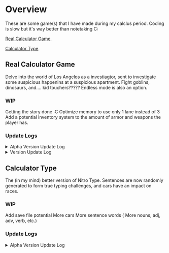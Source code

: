 # Overview
These are some game(s) that I have made during my calclus period.  Coding is slow but it's way better than notetaking C:

[Real Calculator Game](#real-calculator-game).

[Calculator Type](#calculator-type).
## Real Calculator Game
Delve into the world of Los Angelos as a investiagtor, sent to investigate some suspicious happenins at a suspicious apartment. Fight goblins, dinosaurs, and.... kid touchers????? Endless mode is also an option.
### WIP
Getting the story done :C
Optimize memory to use only 1 lane instead of 3
Add a potential inventory system to the amount of armor and weapons the player has.

### Update Logs
<details>
<summary>Alpha Version Update Log</summary>

### Version 0.0.0A
- Game "finished" in its most barebones state.<br /> 
- Players can battle 3 mobs; Dino, Goblin, and Orphan<br />
- Players can access a shop, which sells weapons (Increases attack) and armor (Increases health).
### Version 0.0.1A
- Changed shop from being 0 indexed to 1 indexed
- Added 2 more new mobs (Dino Orphan and Kid Toucher) as bosses that occured upon beating a certain number of enemies ( 7 and 25 respectively )
### Version 0.1.0A
- Added Saving stats (Unable to save names yet)
- Timed delay between inputs to fix some weird bug relating to inputs (It didn't work)
- QOL Shop update where the quantity is asked before buying so people don't spam click the buy button.
   - Bug then appeared where one can buy negative quantities, thus selling and earning infinite gold.
   - Another bug was also found where one can buy more than they're gold allows by an extreme amount.
### Version 0.1.1A
- Nerfed Kid toucher by around 50% in hp.
- Debt collector added when a player's gold is less than 100. It's health stacks exponentially so its nigh unkillable.

</details>

<details>
<summary>Version Update Log</summary>
  
### Version 1.0.0
- Names can now be saved. Thus, full player data is saved and the game I have imagined has been realized
- Fixed the input related bug; it turns out that if a player inputs nothing when a number is expected, python spazzes out
  - Added some code that helped prevent this from happening anywhere in the game.
  - Doing this also happened to fix the bug that allowed players to sell negative quantities of any item.
### Version 1.0.1
- (Temp)Fixed memory overload error (It concurrently returns)
- Optimized some code relating to the input bug.
### Version 1.1.0 ( Peak Update )
- Loading Screen Added
- Shop UI Improved
  - Also removed weird shop formatting for weapons
  - Now index is shown instead of implied
  - Same with Armor Shop Section
- General UI Improved
- Death stops the game and also empties the save file.
  - Long time bug where dying in battle skipped the battle.
### Version 1.1.1 
- New title screen
- New potential gamemode (Story Mode!!!!)
- Fixed bug occurence of memory overload (The fix consists of moving the order in which the modules are imported in the game code. I have no idea why the game runs)
### Version 1.1.2 (11/4/2024)
- White spaced everything
- Combined some input number checking code, and applied it to all other parts of the game.
### Version 1.1.3 (11/22/2024)
- Huge optimization gains, halfing the memory lists (From 6 to 3) used and allowing some to be potentially used in other games.
- Made cool speech bubbles and set the framework for the story.
</details>

## Calculator Type
The (in my mind) better version of Nitro Type. Sentences are now randomly generated to form true typing challenges, and cars have an impact on races.
### WIP
Add save file potential
More cars
More sentence words ( More nouns, adj, adv, verb, etc.)

### Update Logs
<details>
<summary>Alpha Version Update Log</summary>

### Version 0.0.0A
- Game not finished but the mechanics are done.
- Players could "race" and type sentences.
### Version 0.0.1A
- Fixed bug where races ended with one word left.
- Added shop functionality.

</details>
